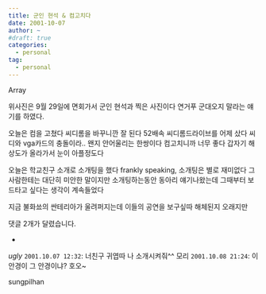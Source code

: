 ```yaml
---
title: 군인 현석 & 컴고치다
date: 2001-10-07
author: ~
#draft: true
categories:
  - personal
tag:
  - personal
---
```




Array

위사진은 9월 29일에 면회가서 군인 현석과 찍은 사진이다
연거푸 군대오지 말라는 얘기를 하였다.

오늘은 컴을 고쳤다
씨디롬을 바꾸니깐 잘 된다
52배속 씨디롬드라이브를 어제 샀다
씨디와 vga카드의 충돌이라..
왠지 안어울리는 한쌍이다
컴고치니까 너무 좋다
갑자기 해상도가 올라가서 눈이 아플정도다

오늘은 학교친구 소개로 소개팅을 했다
frankly speaking, 소개팅은 별로 재미없다
그사람한테는 대단히 미안한 말이지만
소개팅하는동안 동아리 얘기나왔는데 그때부터 보드타고 싶다는 생각이 계속들었다

지금 불화쑈의 싼테리아가 울려퍼지는데
이들의 공연을 보구싶따 해체된지 오래지만


 댓글  2개가 달렸습니다.

- 
 *ugly* `2001.10.07 12:32`: 
너친구 귀엽따 나 소개시켜줘^^
 모리 `2001.10.08 21:24`: 
이 안경이 그 안경이냐? 호오~








sungpilhan
         



